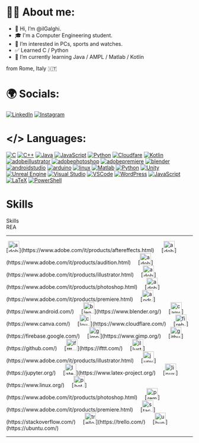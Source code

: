 # 👨‍💻 About me:
- 👋 Hi, I’m @ilGalghi.
- ‍🎓 I'm a Computer Engineering student.
- 👀 I’m interested in PCs, sports and watches.
- ✅ Learned C / Python
- 🌱 I’m currently learning Java / AMPL / Matlab / Kotlin

from Rome, Italy 🇮🇹

# 🌍 Socials:
[![LinkedIn](https://img.shields.io/badge/LinkedIn-0A66C2?logo=linkedin&logoColor=white&style=for-the-badge)](https://www.linkedin.com/in/leonardogalgano/)
[![Instagram](https://img.shields.io/static/v1?message=Instagram&logo=instagram&label=&color=E4405F&logoColor=white&labelColor=&style=for-the-badge)](https://www.instagram.com/ilgalghi)

# </> Languages:
[![C](https://skillicons.dev/icons?i=c)](https://www.iso.org/standard/74528.html)
[![C++](https://skillicons.dev/icons?i=cpp)](https://isocpp.org/)
[![Java](https://skillicons.dev/icons?i=java)](https://www.java.com/)
[![JavaScript](https://skillicons.dev/icons?i=js)](https://developer.mozilla.org/en-US/docs/Web/JavaScript)
[![Python](https://skillicons.dev/icons?i=py)](https://www.python.org/)
[![Cloudfare](https://skillicons.dev/icons?i=cloudflare)](https://www.r-project.org/)
[![Kotlin](https://skillicons.dev/icons?i=kotlin)](https://kotlinlang.org/)
[![adobeillustrator](https://skillicons.dev/icons?i=ai)](https://www.adobe.com/it/products/illustrator.html)
[![adobephotoshop](https://skillicons.dev/icons?i=ps)](https://www.adobe.com/it/products/photoshop.html)
[![adobepremiere](https://skillicons.dev/icons?i=pr)](https://www.adobe.com/it/products/premiere.html)
[![blender](https://skillicons.dev/icons?i=blender)](https://golang.org/)
[![androidstudio](https://skillicons.dev/icons?i=androidstudio)](https://www.scala-lang.org/)
[![arduino](https://skillicons.dev/icons?i=arduino)](https://www.perl.org/)
[![linux](https://skillicons.dev/icons?i=linux)](https://www.rust-lang.org/)
[![Matlab](https://skillicons.dev/icons?i=matlab)](https://www.mathworks.com/products/matlab.html)
[![Python](https://skillicons.dev/icons?i=py)](https://www.python.org/)
[![Unity](https://skillicons.dev/icons?i=unity)](https://unity.com/)
[![Unreal Engine](https://skillicons.dev/icons?i=unreal)](https://www.unrealengine.com/)
[![Visual Studio](https://skillicons.dev/icons?i=visualstudio)](https://visualstudio.microsoft.com/)
[![VSCode](https://skillicons.dev/icons?i=vscode)](https://code.visualstudio.com/)
[![WordPress](https://skillicons.dev/icons?i=wordpress)](https://wordpress.org/)
[![JavaScript](https://skillicons.dev/icons?i=js)](https://developer.mozilla.org/en-US/docs/Web/JavaScript)
[![LaTeX](https://skillicons.dev/icons?i=latex)](https://www.latex-project.org/)
[![PowerShell](https://skillicons.dev/icons?i=powershell)](https://docs.microsoft.com/en-us/powershell/)



# Skills

<p align="left">Skills<br>REA</p>

---

<div align="left">
  [<img src="https://img.shields.io/badge/Adobe After Effects-9999FF?logo=adobeaftereffects&logoColor=black&style=for-the-badge" height="30" alt="adobeaftereffects logo" />](https://www.adobe.com/it/products/aftereffects.html)
  <img width="12" />
  [<img src="https://img.shields.io/badge/Adobe Audition-9999FF?logo=adobeaudition&logoColor=black&style=for-the-badge" height="30" alt="adobeaudition logo" />](https://www.adobe.com/it/products/audition.html)
  <img width="12" />
  [<img src="https://img.shields.io/badge/Adobe Illustrator-FF9A00?logo=adobeillustrator&logoColor=black&style=for-the-badge" height="30" alt="adobeillustrator logo" />](https://www.adobe.com/it/products/illustrator.html)
  <img width="12" />
  [<img src="https://img.shields.io/badge/Adobe Photoshop-31A8FF?logo=adobephotoshop&logoColor=black&style=for-the-badge" height="30" alt="adobephotoshop logo" />](https://www.adobe.com/it/products/photoshop.html)
  <img width="12" />
  [<img src="https://img.shields.io/badge/Adobe Premiere Pro-9999FF?logo=adobepremierepro&logoColor=black&style=for-the-badge" height="30" alt="adobepremierepro logo" />](https://www.adobe.com/it/products/premiere.html)
  <img width="12" />
  [<img src="https://img.shields.io/badge/Android-3DDC84?logo=android&logoColor=black&style=for-the-badge" height="30" alt="android logo" />](https://www.android.com/)
  <img width="12" />
  [<img src="https://img.shields.io/badge/Blender-F5792A?logo=blender&logoColor=black&style=for-the-badge" height="30" alt="blender logo" />](https://www.blender.org/)
  <img width="12" />
  [<img src="https://img.shields.io/badge/Canva-00C4CC?logo=canva&logoColor=black&style=for-the-badge" height="30" alt="canva logo" />](https://www.canva.com/)
  <img width="12" />
  [<img src="https://img.shields.io/badge/Cloudflare-F38020?logo=cloudflare&logoColor=black&style=for-the-badge" height="30" alt="cloudflare logo" />](https://www.cloudflare.com/)
  <img width="12" />
  [<img src="https://img.shields.io/badge/Firebase-FFCA28?logo=firebase&logoColor=black&style=for-the-badge" height="30" alt="firebase logo" />](https://firebase.google.com/)
  <img width="12" />
  [<img src="https://img.shields.io/badge/GIMP-5C5543?logo=gimp&logoColor=white&style=for-the-badge" height="30" alt="gimp logo" />](https://www.gimp.org/)
  <img width="12" />
  [<img src="https://img.shields.io/badge/GitHub-181717?logo=github&logoColor=white&style=for-the-badge" height="30" alt="github logo" />](https://github.com/)
  <img width="12" />
  [<img src="https://img.shields.io/badge/IFTTT-000000?logo=ifttt&logoColor=white&style=for-the-badge" height="30" alt="ifttt logo" />](https://ifttt.com/)
  <img width="12" />
  [<img src="https://img.shields.io/badge/Adobe Illustrator-FF9A00?logo=adobeillustrator&logoColor=black&style=for-the-badge" height="30" alt="illustrator logo" />](https://www.adobe.com/it/products/illustrator.html)
  <img width="12" />
  [<img src="https://img.shields.io/badge/Jupyter-F37626?logo=jupyter&logoColor=black&style=for-the-badge" height="30" alt="jupyter logo" />](https://jupyter.org/)
  <img width="12" />
  [<img src="https://img.shields.io/badge/LaTeX-008080?logo=latex&logoColor=white&style=for-the-badge" height="30" alt="latex logo" />](https://www.latex-project.org/)
  <img width="12" />
  [<img src="https://img.shields.io/badge/Linux-FCC624?logo=linux&logoColor=black&style=for-the-badge" height="30" alt="linux logo" />](https://www.linux.org/)
  <img width="12" />
  [<img src="https://img.shields.io/badge/Adobe Photoshop-31A8FF?logo=adobephotoshop&logoColor=black&style=for-the-badge" height="30" alt="photoshop logo" />](https://www.adobe.com/it/products/photoshop.html)
  <img width="12" />
  [<img src="https://img.shields.io/badge/Adobe Premiere Pro-9999FF?logo=adobepremierepro&logoColor=black&style=for-the-badge" height="30" alt="premierepro logo" />](https://www.adobe.com/it/products/premiere.html)
  <img width="12" />
  [<img src="https://img.shields.io/badge/Stack Overflow-F58025?logo=stackoverflow&logoColor=black&style=for-the-badge" height="30" alt="stackoverflow logo" />](https://stackoverflow.com/)
  <img width="12" />
  [<img src="https://img.shields.io/badge/Trello-0052CC?logo=trello&logoColor=white&style=for-the-badge" height="30" alt="trello logo" />](https://trello.com/)
  <img width="12" />
  [<img src="https://img.shields.io/badge/Ubuntu-E95420?logo=ubuntu&logoColor=white&style=for-the-badge" height="30" alt="ubuntu logo" />](https://ubuntu.com/)
</div>

---

